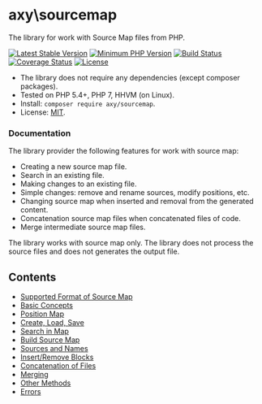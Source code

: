# axy\sourcemap

The library for work with Source Map files from PHP.

[![Latest Stable Version](https://img.shields.io/packagist/v/axy/sourcemap.svg?style=flat-square)](https://packagist.org/packages/axy/sourcemap)
[![Minimum PHP Version](https://img.shields.io/badge/php-%3E%3D%205.4-8892BF.svg?style=flat-square)](https://php.net/)
[![Build Status](https://img.shields.io/travis/axypro/sourcemap/master.svg?style=flat-square)](https://travis-ci.org/axypro/sourcemap)
[![Coverage Status](https://coveralls.io/repos/axypro/sourcemap/badge.svg?branch=master&service=github)](https://coveralls.io/github/axypro/sourcemap?branch=master)
[![License](https://poser.pugx.org/axy/sourcemap/license)](LICENSE)

* The library does not require any dependencies (except composer packages).
* Tested on PHP 5.4+, PHP 7, HHVM (on Linux).
* Install: `composer require axy/sourcemap`.
* License: [MIT](LICENSE).

### Documentation

The library provider the following features for work with source map:

* Creating a new source map file.
* Search in an existing file.
* Making changes to an existing file.
* Simple changes: remove and rename sources, modify positions, etc.
* Changing source map when inserted and removal from the generated content.
* Concatenation source map files when concatenated files of code.
* Merge intermediate source map files.

The library works with source map only.
The library does not process the source files and does not generates the output file.

## Contents

* [Supported Format of Source Map](doc/format.md)
* [Basic Concepts](doc/concepts.md)
* [Position Map](doc/PosMap.md)
* [Create, Load, Save](doc/common.md)
* [Search in Map](doc/search.md)
* [Build Source Map](doc/build.md)
* [Sources and Names](doc/sources.md)
* [Insert/Remove Blocks](doc/blocks.md)
* [Concatenation of Files](doc/concat.md)
* [Merging](doc/merge.md)
* [Other Methods](doc/other.md)
* [Errors](doc/errors.md)
